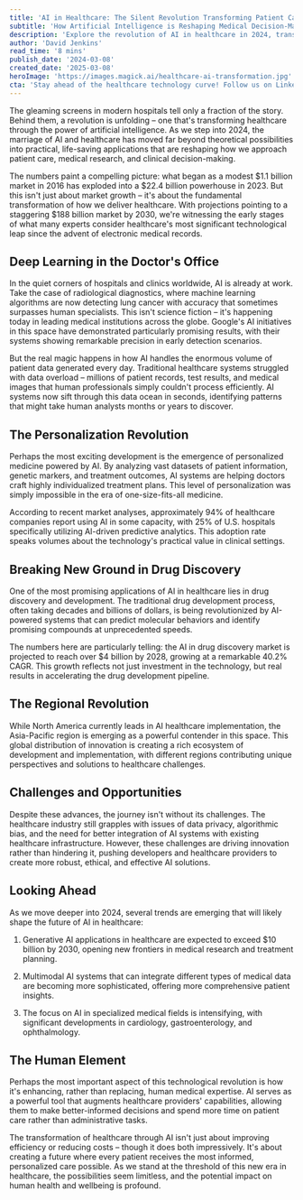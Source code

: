 ```yaml
---
title: 'AI in Healthcare: The Silent Revolution Transforming Patient Care Through Data Intelligence'
subtitle: 'How Artificial Intelligence is Reshaping Medical Decision-Making and Patient Outcomes in 2024'
description: 'Explore the revolution of AI in healthcare in 2024, transforming patient care and medical research. Discover how AI enhances diagnostics, enables personalized medicine, and accelerates drug discovery, reshaping the medical landscape and improving patient outcomes.'
author: 'David Jenkins'
read_time: '8 mins'
publish_date: '2024-03-08'
created_date: '2025-03-08'
heroImage: 'https://images.magick.ai/healthcare-ai-transformation.jpg'
cta: 'Stay ahead of the healthcare technology curve! Follow us on LinkedIn for the latest insights on AI innovations transforming patient care and medical advancement.'
---
```


The gleaming screens in modern hospitals tell only a fraction of the story. Behind them, a revolution is unfolding – one that's transforming healthcare through the power of artificial intelligence. As we step into 2024, the marriage of AI and healthcare has moved far beyond theoretical possibilities into practical, life-saving applications that are reshaping how we approach patient care, medical research, and clinical decision-making.

The numbers paint a compelling picture: what began as a modest $1.1 billion market in 2016 has exploded into a $22.4 billion powerhouse in 2023. But this isn't just about market growth – it's about the fundamental transformation of how we deliver healthcare. With projections pointing to a staggering $188 billion market by 2030, we're witnessing the early stages of what many experts consider healthcare's most significant technological leap since the advent of electronic medical records.

## Deep Learning in the Doctor's Office

In the quiet corners of hospitals and clinics worldwide, AI is already at work. Take the case of radiological diagnostics, where machine learning algorithms are now detecting lung cancer with accuracy that sometimes surpasses human specialists. This isn't science fiction – it's happening today in leading medical institutions across the globe. Google's AI initiatives in this space have demonstrated particularly promising results, with their systems showing remarkable precision in early detection scenarios.

But the real magic happens in how AI handles the enormous volume of patient data generated every day. Traditional healthcare systems struggled with data overload – millions of patient records, test results, and medical images that human professionals simply couldn't process efficiently. AI systems now sift through this data ocean in seconds, identifying patterns that might take human analysts months or years to discover.

## The Personalization Revolution

Perhaps the most exciting development is the emergence of personalized medicine powered by AI. By analyzing vast datasets of patient information, genetic markers, and treatment outcomes, AI systems are helping doctors craft highly individualized treatment plans. This level of personalization was simply impossible in the era of one-size-fits-all medicine.

According to recent market analyses, approximately 94% of healthcare companies report using AI in some capacity, with 25% of U.S. hospitals specifically utilizing AI-driven predictive analytics. This adoption rate speaks volumes about the technology's practical value in clinical settings.

## Breaking New Ground in Drug Discovery

One of the most promising applications of AI in healthcare lies in drug discovery and development. The traditional drug development process, often taking decades and billions of dollars, is being revolutionized by AI-powered systems that can predict molecular behaviors and identify promising compounds at unprecedented speeds.

The numbers here are particularly telling: the AI in drug discovery market is projected to reach over $4 billion by 2028, growing at a remarkable 40.2% CAGR. This growth reflects not just investment in the technology, but real results in accelerating the drug development pipeline.

## The Regional Revolution

While North America currently leads in AI healthcare implementation, the Asia-Pacific region is emerging as a powerful contender in this space. This global distribution of innovation is creating a rich ecosystem of development and implementation, with different regions contributing unique perspectives and solutions to healthcare challenges.

## Challenges and Opportunities

Despite these advances, the journey isn't without its challenges. The healthcare industry still grapples with issues of data privacy, algorithmic bias, and the need for better integration of AI systems with existing healthcare infrastructure. However, these challenges are driving innovation rather than hindering it, pushing developers and healthcare providers to create more robust, ethical, and effective AI solutions.

## Looking Ahead

As we move deeper into 2024, several trends are emerging that will likely shape the future of AI in healthcare:

1. Generative AI applications in healthcare are expected to exceed $10 billion by 2030, opening new frontiers in medical research and treatment planning.

2. Multimodal AI systems that can integrate different types of medical data are becoming more sophisticated, offering more comprehensive patient insights.

3. The focus on AI in specialized medical fields is intensifying, with significant developments in cardiology, gastroenterology, and ophthalmology.

## The Human Element

Perhaps the most important aspect of this technological revolution is how it's enhancing, rather than replacing, human medical expertise. AI serves as a powerful tool that augments healthcare providers' capabilities, allowing them to make better-informed decisions and spend more time on patient care rather than administrative tasks.

The transformation of healthcare through AI isn't just about improving efficiency or reducing costs – though it does both impressively. It's about creating a future where every patient receives the most informed, personalized care possible. As we stand at the threshold of this new era in healthcare, the possibilities seem limitless, and the potential impact on human health and wellbeing is profound.